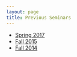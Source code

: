 ```yaml
---
layout: page
title: Previous Seminars
---
```

* [Spring 2017](https://www.stat.ubc.ca/~hao.chen/2017/2017joint.html)
* [Fall 2015](http://www.sfu.ca/~mgrossko/JointSeminar2015.html)
* [Fall 2014](http://www.sfu.ca/~mgrossko/JointSeminar2014.html)
